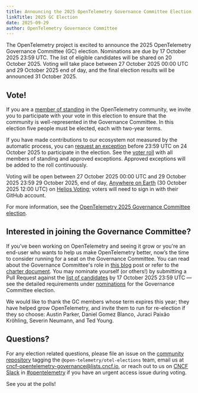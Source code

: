 ```yaml
---
title: Announcing the 2025 OpenTelemetry Governance Committee Election
linkTitle: 2025 GC Election
date: 2025-09-29
author: OpenTelemetry Governance Committee
---
```


The OpenTelemetry project is excited to announce the 2025 OpenTelemetry
Governance Committee (GC) election. Nominations are due by 17 October 2025 23:59
UTC. The list of eligible candidates will be shared on 20 October 2025. Voting
will take place between 27 October 2025 00:00 UTC and 29 October 2025 end of
day, and the final election results will be announced 31 October 2025.

## Vote!

If you are a
[member of standing](https://github.com/open-telemetry/community/blob/main/governance-charter.md#members-of-standing)
in the OpenTelemetry community, we invite you to participate with your vote in
this election to ensure that the community is well-represented in the Governance
Committee. In this election five people must be elected, each with two-year
terms.

If you have made contributions to our ecosystem not measured by the automatic
process, you can
[request an exception](https://docs.google.com/forms/d/e/1FAIpQLSeSA09xDIv0uyb6vrP8xBbLjm8NsgihrG8GHxacbigF17sNDw/viewform?usp=dialog)
before 23:59 UTC on 24 October 2025 to participate in the election. See the
[voter roll](https://github.com/open-telemetry/community/blob/main/elections/2025/voters-roll.csv)
with all members of standing and approved exceptions. Approved exceptions will
be added to the roll continuously.

Voting will be open between 27 October 2025 00:00 UTC and 29 October 2025 23:59
29 October 2025, end of day,
[Anywhere on Earth](https://en.wikipedia.org/wiki/Anywhere_on_Earth) (30 October
2025 12:00 UTC) on
[Helios Voting](https://vote.heliosvoting.org/helios/elections/f94a7c58-990b-11f0-a16d-5270fb641b4c/view);
voters will need to sign in with their GitHub account.

For more information, see the
[OpenTelemetry 2025 Governance Committee election](https://github.com/open-telemetry/community/blob/main/elections/2025/governance-committee-election.md).

## Interested in joining the Governance Committee?

If you’ve been working on OpenTelemetry and seeing it grow or you're an end-user
who wants to help us make OpenTelemetry better, now’s the time to consider
running for a seat on the Governance Committee. You can read about the
Governance Committee's role in
[this blog](/blog/2019/opentelemetry-governance-committee-explained/) post or
refer to the
[charter document](https://github.com/open-telemetry/community/blob/master/governance-charter.md).
You may nominate yourself (or others!) by submitting a Pull Request against the
[list of candidates](https://github.com/open-telemetry/community/blob/main/elections/2025/governance-committee-candidates.md)
by 17 October 2025 23:59 UTC — see the detailed requirements under
[nominations](https://github.com/open-telemetry/community/blob/main/elections/2025/governance-committee-election.md#nominations)
for the Governance Committee election.

We would like to thank the GC members whose term expires this year; they have
helped grow OpenTelemetry, and invite them to run for re-election if they so
choose: Austin Parker, Daniel Gomez Blanco, Juraci Paixão Kröhling, Severin
Neumann, and Ted Young.

## Questions?

For any election related questions, please file an issue on the
[community repository](https://github.com/open-telemetry/community/issues)
tagging the `@open-telemetry/otel-elections` team, email us at
[cncf-opentelemetry-governance@lists.cncf.io](mailto:cncf-opentelemetry-governance@lists.cncf.io),
or reach out to us on [CNCF Slack](https://slack.cncf.io/) in
[#opentelemetry](https://cloud-native.slack.com/archives/CJFCJHG4Q) if you have
an urgent access issue during voting.

See you at the polls!
